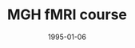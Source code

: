 ---
title: "MGH fMRI course"
project_id: 
date: 1995-01-06
conference_id: ""
presenters:
   - peter_bandettini
summary: "MGH fMRI course, MGH-NMR Center, Charlestown, MA"
file: /assets/presentations/
filename: 
layout: presentation
---